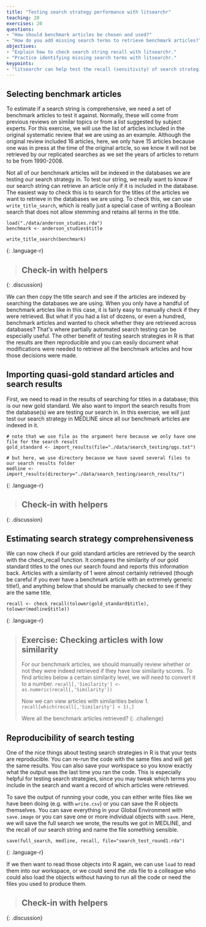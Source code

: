 ```yaml
---
title: "Testing search strategy performance with litsearchr"
teaching: 20
exercises: 20
questions:
- "How should benchmark articles be chosen and used?"
- "How do you add missing search terms to retrieve benchmark articles?"
objectives:
- "Explain how to check search string recall with litsearchr."
- "Practice identifying missing search terms with litsearchr."
keypoints:
- "litsearchr can help test the recall (sensitivity) of search strategies."
---
```


## Selecting benchmark articles

To estimate if a search string is comprehensive, we need a set of benchmark articles to test it against. Normally, these will come from previous reviews on similar topics or from a list suggested by subject experts. For this exercise, we will use the list of articles included in the original systematic review that we are using as an example. Although the original review included 16 articles, here, we only have 15 articles because one was in press at the time of the original article, so we know it will not be retrieved by our replicated searches as we set the years of articles to return to be from 1990-2008. 

Not all of our benchmark articles will be indexed in the databases we are testing our search strategy in. To test our string, we really want to know if our search string can retrieve an article only if it is included in the database. The easiest way to check this is to search for the titles of the articles we want to retrieve in the databases we are using. To check this, we can use `write_title_search`, which is really just a special case of writing a Boolean search that does not allow stemming and retains all terms in the title. 

~~~
load("./data/anderson_studies.rda")
benchmark <- anderson_studies$title

write_title_search(benchmark)

~~~
{: .language-r}

> ## Check-in with helpers
{: .discussion}

We can then copy the title search and see if the articles are indexed by searching the databases we are using. When you only have a handful of benchmark articles like in this case, it is fairly easy to manually check if they were retrieved. But what if you had a list of dozens, or even a hundred, benchmark articles and wanted to check whether they are retrieved across databases? That's where partially automated search testing can be especially useful. The other benefit of testing search strategies in R is that the results are then reproducible and you can easily document what modifications were needed to retrieve all the benchmark articles and how those decisions were made.


## Importing quasi-gold standard articles and search results

First, we need to read in the results of searching for titles in a database; this is our new gold standard. We also want to import the search results from the database(s) we are testing our search in. In this exercise, we will just test our search strategy in MEDLINE since all our benchmark articles are indexed in it.

~~~
# note that we use file as the argument here because we only have one file for the search result
gold_standard <- import_results(file="./data/search_testing/qgs.txt")

# but here, we use directory because we have saved several files to our search results folder
medline <- import_results(directory="./data/search_testing/search_results/")
~~~
{: .language-r}

> ## Check-in with helpers
{: .discussion}

## Estimating search strategy comprehensiveness

We can now check if our gold standard articles are retrieved by the search with the check_recall function. It compares the similarity of our gold standard titles to the ones our search found and reports this information back. Articles with a similarity of 1 were almost certainly retrieved (though be careful if you ever have a benchmark article with an extremely generic title!), and anything below that should be manually checked to see if they are the same title. 

~~~
recall <- check_recall(tolower(gold_standard$title), tolower(medline$title))
~~~
{: .language-r}

> ## Exercise: Checking articles with low similarity
> 
> For our benchmark articles, we should manually review whether or not they were indeed retrieved if they have low similarity scores. To find articles below a certain similarity level, we will need to convert it to a number.
> `recall[,'Similarity'] <- as.numeric(recall[,'Similarity'])`
>
> Now we can view articles with similarities below 1.
> `recall[which(recall[,'Similarity'] < 1),]`
>
> Were all the benchmark articles retrieved?
{: .challenge}

## Reproducibility of search testing

One of the nice things about testing search strategies in R is that your tests are reproducible. You can re-run the code with the same files and will get the same results. You can also save your workspace so you know exactly what the output was the last time you ran the code. This is especially helpful for testing search strategies, since you may tweak which terms you include in the search and want a record of which articles were retrieved. 

To save the output of running your code, you can either write files like we have been doing (e.g. with `write.csv`) or you can save the R objects themselves. You can save everything in your Global Environment with `save.image` or you can save one or more individual objects with `save`. Here, we will save the full search we wrote, the results we got in MEDLINE, and the recall of our search string and name the file something sensible.

~~~
save(full_search, medline, recall, file="search_test_round1.rda")
~~~
{: .language-r}

If we then want to read those objects into R again, we can use `load` to read them into our workspace, or we could send the .rda file to a colleague who could also load the objects without having to run all the code or need the files you used to produce them.

> ## Check-in with helpers
{: .discussion}